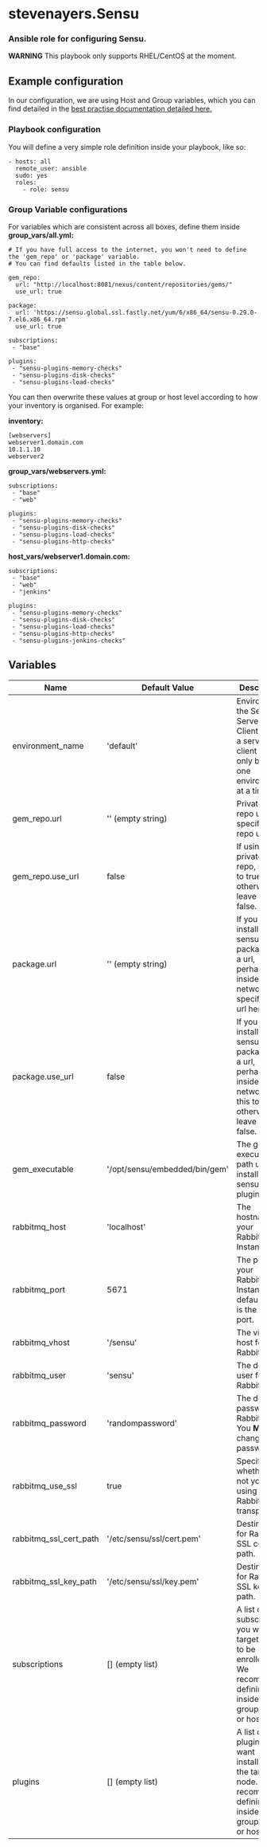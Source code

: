 # stevenayers.Sensu

### Ansible role for configuring Sensu.

**WARNING** This playbook only supports RHEL/CentOS at the moment.


## Example configuration
In our configuration, we are using Host and Group variables, which you can find detailed in the [best practise documentation detailed here.](http://docs.ansible.com/ansible/playbooks_best_practices.html#group-and-host-variables)

### Playbook configuration
You will define a very simple role definition inside your playbook, like so:

```
- hosts: all
  remote_user: ansible 
  sudo: yes
  roles:
    - role: sensu
```

### Group Variable configurations
For variables which are consistent across all boxes, define them inside **group_vars/all.yml:**

```
# If you have full access to the internet, you won't need to define the 'gem_repo' or 'package' variable.
# You can find defaults listed in the table below.

gem_repo:
  url: "http://localhost:8081/nexus/content/repositories/gems/"
  use_url: true

package:
  url: 'https://sensu.global.ssl.fastly.net/yum/6/x86_64/sensu-0.29.0-7.el6.x86_64.rpm'
  use_url: true

subscriptions:
 - "base"

plugins:
 - "sensu-plugins-memory-checks"
 - "sensu-plugins-disk-checks"
 - "sensu-plugins-load-checks"

```

You can then overwrite these values at group or host level according to how your inventory is organised. For example:

**inventory:**
```
[webservers]
webserver1.domain.com
10.1.1.10
webserver2
```

**group_vars/webservers.yml:**
```
subscriptions:
 - "base"
 - "web"

plugins:
 - "sensu-plugins-memory-checks"
 - "sensu-plugins-disk-checks"
 - "sensu-plugins-load-checks"
 - "sensu-plugins-http-checks"
```

**host_vars/webserver1.domain.com:**
```
subscriptions:
 - "base"
 - "web"
 - "jenkins"

plugins:
 - "sensu-plugins-memory-checks"
 - "sensu-plugins-disk-checks"
 - "sensu-plugins-load-checks"
 - "sensu-plugins-http-checks"
 - "sensu-plugins-jenkins-checks"
```


## Variables

| Name                  | Default Value                | Description                  |
|-----------------------|------------------------------|------------------------------|
| environment_name      | 'default'                    | Environment the Sensu Server and Client are in, a server and client can only be in one environment at a time. |
| gem_repo.url          | '' (empty string)            | Private gem repo url, specify the repo url here. |
| gem_repo.use_url      | false                        | If using a private gem repo, set this to true, otherwise leave it as false. |
| package.url           | '' (empty string)            | If you are installing the sensu package via a url, perhaps inside your network, specify the url here. |
| package.use_url       | false                        | If you are installing the sensu package via a url, perhaps inside your network, set this to true, otherwise leave it as false. |
| gem_executable        | '/opt/sensu/embedded/bin/gem'| The gem executable path used for installing sensu plugins. |
| rabbitmq_host         | 'localhost'                  | The hostname of your RabbitMQ Instance. |
| rabbitmq_port         | 5671                         | The port of your RabbitMQ Instance, the default port is the SSL port.|
| rabbitmq_vhost        | '/sensu'                     | The virtual host for RabbitMQ |
| rabbitmq_user         | 'sensu'                      | The default user for RabbitMQ |
| rabbitmq_password     | 'randompassword'             | The default password for RabbitMQ. You **MUST** change this password. |
| rabbitmq_use_ssl      | true                         | Specify whether or not you're using SSL for RabbitMQ transport. |
| rabbitmq_ssl_cert_path| '/etc/sensu/ssl/cert.pem'    | Destination for RabbitMQ SSL cert path. |
| rabbitmq_ssl_key_path | '/etc/sensu/ssl/key.pem'     | Destination for RabbitMQ SSL key path. |
| subscriptions         | [] (empty list)              | A list of the subscriptions you want the target node to be enrolled with. We recommend defining this inside group_vars or host_vars. |
| plugins               | [] (empty list)              | A list of the plugins you want installed on the target node. We recommend defining this inside group_vars or host_vars. |
